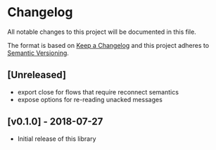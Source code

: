 # Changelog
All notable changes to this project will be documented in this file.

The format is based on [Keep a Changelog](https://keepachangelog.com/en/1.0.0/)
and this project adheres to [Semantic Versioning](https://semver.org/spec/v2.0.0.html).

## [Unreleased]
- export close for flows that require reconnect semantics
- expose options for re-reading unacked messages

## [v0.1.0] - 2018-07-27
- Initial release of this library
